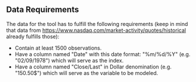 ## Data Requirements
The data for the tool has to fulfill the following requirements (keep in mind that data from https://www.nasdaq.com/market-activity/quotes/historical already fulfills those):
- Contain at least 1500 observations.
- Have a column named "Date" with this date format: "%m/%d/%Y" (e.g. "02/09/1978") which will serve as the index.
- Have a column named "Close/Last" in Dollar denomination (e.g. "150.50$") which will serve as the variable to be modeled.
